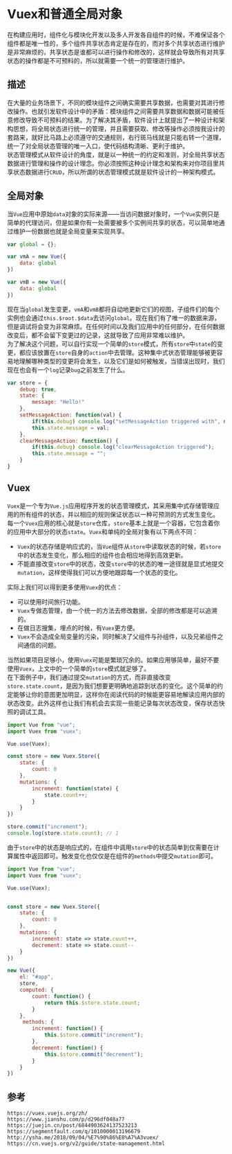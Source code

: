 # Vuex和普通全局对象
在构建应用时，组件化与模块化开发以及多人开发各自组件的时候，不难保证各个组件都是唯一性的，多个组件共享状态肯定是存在的，而对多个共享状态进行维护是非常麻烦的，共享状态是谁都可以进行操作和修改的，这样就会导致所有对共享状态的操作都是不可预料的，所以就需要一个统一的管理进行维护。

## 描述
在大量的业务场景下，不同的模块组件之间确实需要共享数据，也需要对其进行修改操作。也就引发软件设计中的矛盾：模块组件之间需要共享数据和数据可能被任意修改导致不可预料的结果。为了解决其矛盾，软件设计上就提出了一种设计和架构思想，将全局状态进行统一的管理，并且需要获取、修改等操作必须按我设计的套路来，就好比马路上必须遵守的交通规则，右行斑马线就是只能右转一个道理，统一了对全局状态管理的唯一入口，使代码结构清晰、更利于维护。  
状态管理模式从软件设计的角度，就是以一种统一的约定和准则，对全局共享状态数据进行管理和操作的设计理念。你必须按照这种设计理念和架构来对你项目里共享状态数据进行`CRUD`，所以所谓的状态管理模式就是软件设计的一种架构模式。

## 全局对象
当`Vue`应用中原始`data`对象的实际来源——当访问数据对象时，一个`Vue`实例只是简单的代理访问，但是如果你有一处需要被多个实例间共享的状态，可以简单地通过维护一份数据也就是全局变量来实现共享。


```javascript
var global = {};

var vmA = new Vue({
    data: global
})

var vmB = new Vue({
    data: global
})
```

现在当`global`发生变更，`vmA`和`vmB`都将自动地更新它们的视图，子组件们的每个实例也会通过`this.$root.$data`去访问`global`。现在我们有了唯一的数据来源，但是调试将会变为非常麻烦。在任何时间以及我们应用中的任何部分，在任何数据改变后，都不会留下变更过的记录，这就导致了应用非常难以维护。  
为了解决这个问题，可以自行实现一个简单的`store`模式，所有`store`中`state`的变更，都应该放置在`store`自身的`action`中去管理。这种集中式状态管理能够被更容易地理解哪种类型的变更将会发生，以及它们是如何被触发，当错误出现时，我们现在也会有一个`log`记录`bug`之前发生了什么。

```javascript
var store = {
    debug: true,
    state: {
        message: "Hello!"
    },
    setMessageAction: function(val) {
        if(this.debug) console.log("setMessageAction triggered with", newValue);
        this.state.message = val;
    },
    clearMessageAction: function() {
        if(this.debug) console.log("clearMessageAction triggered");
        this.state.message = "";
    }
}
```

## Vuex
`Vuex`是一个专为`Vue.js`应用程序开发的状态管理模式，其采用集中式存储管理应用的所有组件的状态，并以相应的规则保证状态以一种可预测的方式发生变化。  
每一个`Vuex`应用的核心就是`store`仓库，`store`基本上就是一个容器，它包含着你的应用中大部分的状态`state`。`Vuex`和单纯的全局对象有以下两点不同：

* `Vuex`的状态存储是响应式的，当`Vue`组件从`store`中读取状态的时候，若`store`中的状态发生变化，那么相应的组件也会相应地得到高效更新。
* 不能直接改变`store`中的状态，改变`store`中的状态的唯一途径就是显式地提交`mutation`，这样使得我们可以方便地跟踪每一个状态的变化。

实际上我们可以得到更多使用`Vuex`的优点：
* 可以使用时间旅行功能。
* `Vuex`专做态管理，由一个统一的方法去修改数据，全部的修改都是可以追溯的。
* 在做日志搜集，埋点的时候，有`Vuex`更方便。
* `Vuex`不会造成全局变量的污染，同时解决了父组件与孙组件，以及兄弟组件之间通信的问题。

当然如果项目足够小，使用`Vuex`可能是繁琐冗余的。如果应用够简单，最好不要使用`Vuex`，上文中的一个简单的`store`模式就足够了。  
在下面例子中，我们通过提交`mutation`的方式，而非直接改变`store.state.count`，是因为我们想要更明确地追踪到状态的变化。这个简单的约定能够让你的意图更加明显，这样你在阅读代码的时候能更容易地解读应用内部的状态改变。此外这样也让我们有机会去实现一些能记录每次状态改变，保存状态快照的调试工具。

```javascript
import Vue from "vue";
import Vuex from "vuex";

Vue.use(Vuex);

const store = new Vuex.Store({
    state: {
        count: 0
    },
    mutations: {
        increment: function(state) {
            state.count++;
        }
    }
})

store.commit("increment");
console.log(store.state.count); // 1
```

由于`store`中的状态是响应式的，在组件中调用`store`中的状态简单到仅需要在计算属性中返回即可。触发变化也仅仅是在组件的`methods`中提交`mutation`即可。

```javascript
import Vue from "vue";
import Vuex from "vuex";

Vue.use(Vuex);


const store = new Vuex.Store({
    state: {
        count: 0
    },
    mutations: {
        increment: state => state.count++,
        decrement: state => state.count--
    }
})

new Vue({
    el: "#app",
    store,  
    computed: {
        count: function() {
            return this.$store.state.count;
        }
    },
     methods: {
        increment: function() {
            this.$store.commit("increment");
        },
        decrement: function() {
            this.$store.commit("decrement");
        }
    }
})
```





## 参考

```
https://vuex.vuejs.org/zh/
https://www.jianshu.com/p/d296df048a77
https://juejin.cn/post/6844903624137523213
https://segmentfault.com/q/1010000013196679
http://ysha.me/2018/09/04/%E7%90%86%E8%A7%A3vuex/
https://cn.vuejs.org/v2/guide/state-management.html
```

